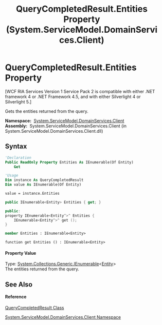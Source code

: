 ﻿---
title: QueryCompletedResult.Entities Property  (System.ServiceModel.DomainServices.Client)
TOCTitle: Entities Property
ms:assetid: P:System.ServiceModel.DomainServices.Client.QueryCompletedResult.Entities
ms:mtpsurl: https://msdn.microsoft.com/en-us/library/system.servicemodel.domainservices.client.querycompletedresult.entities(v=VS.91)
ms:contentKeyID: 28755044
ms.date: 01/27/2012
mtps_version: v=VS.91
f1_keywords:
- System.ServiceModel.DomainServices.Client.QueryCompletedResult.Entities
- System.ServiceModel.DomainServices.Client.QueryCompletedResult.get_Entities
dev_langs:
- CSharp
- JScript
- VB
- FSharp
- c++
api_location:
- System.ServiceModel.DomainServices.Client.dll
api_name:
- System.ServiceModel.DomainServices.Client.QueryCompletedResult.Entities
- System.ServiceModel.DomainServices.Client.QueryCompletedResult.get_Entities
api_type:
- Managed
topic_type:
- apiref
- kbSyntax
product_family_name: VS
ROBOTS: INDEX,FOLLOW
---

# QueryCompletedResult.Entities Property

\[WCF RIA Services Version 1 Service Pack 2 is compatible with either .NET framework 4 or .NET Framework 4.5, and with either Silverlight 4 or Silverlight 5.\]

Gets the entities returned from the query.

**Namespace:**  [System.ServiceModel.DomainServices.Client](ff422479\(v=vs.91\).md)  
**Assembly:**  System.ServiceModel.DomainServices.Client (in System.ServiceModel.DomainServices.Client.dll)

## Syntax

``` vb
'Declaration
Public ReadOnly Property Entities As IEnumerable(Of Entity)
    Get
```

``` vb
'Usage
Dim instance As QueryCompletedResult
Dim value As IEnumerable(Of Entity)

value = instance.Entities
```

``` csharp
public IEnumerable<Entity> Entities { get; }
```

``` c++
public:
property IEnumerable<Entity^>^ Entities {
    IEnumerable<Entity^>^ get ();
}
```

``` fsharp
member Entities : IEnumerable<Entity>
```

``` jscript
function get Entities () : IEnumerable<Entity>
```

#### Property Value

Type: [System.Collections.Generic.IEnumerable](https://msdn.microsoft.com/en-us/library/9eekhta0)\<[Entity](ff422907\(v=vs.91\).md)\>  
The entities returned from the query.  

## See Also

#### Reference

[QueryCompletedResult Class](ff422076\(v=vs.91\).md)

[System.ServiceModel.DomainServices.Client Namespace](ff422479\(v=vs.91\).md)

